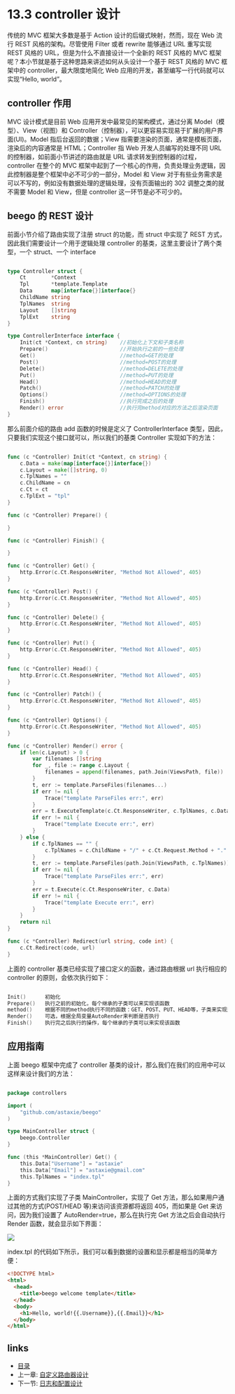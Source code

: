 <!-- {% raw %} -->

# 13.3 controller 设计

传统的 MVC 框架大多数是基于 Action 设计的后缀式映射，然而，现在 Web 流行 REST 风格的架构。尽管使用 Filter 或者 rewrite 能够通过 URL 重写实现 REST 风格的 URL，但是为什么不直接设计一个全新的 REST 风格的 MVC 框架呢？本小节就是基于这种思路来讲述如何从头设计一个基于 REST 风格的 MVC 框架中的 controller，最大限度地简化 Web 应用的开发，甚至编写一行代码就可以实现“Hello, world”。

## controller 作用

MVC 设计模式是目前 Web 应用开发中最常见的架构模式，通过分离 Model（模型）、View（视图）和 Controller（控制器），可以更容易实现易于扩展的用户界面(UI)。Model 指后台返回的数据；View 指需要渲染的页面，通常是模板页面，渲染后的内容通常是 HTML；Controller 指 Web 开发人员编写的处理不同 URL 的控制器，如前面小节讲述的路由就是 URL 请求转发到控制器的过程，controller 在整个的 MVC 框架中起到了一个核心的作用，负责处理业务逻辑，因此控制器是整个框架中必不可少的一部分，Model 和 View 对于有些业务需求是可以不写的，例如没有数据处理的逻辑处理，没有页面输出的 302 调整之类的就不需要 Model 和 View，但是 controller 这一环节是必不可少的。

## beego 的 REST 设计

前面小节介绍了路由实现了注册 struct 的功能，而 struct 中实现了 REST 方式，因此我们需要设计一个用于逻辑处理 controller 的基类，这里主要设计了两个类型，一个 struct、一个 interface

```Go

type Controller struct {
	Ct        *Context
	Tpl       *template.Template
	Data      map[interface{}]interface{}
	ChildName string
	TplNames  string
	Layout    []string
	TplExt    string
}

type ControllerInterface interface {
	Init(ct *Context, cn string)    //初始化上下文和子类名称
	Prepare()                       //开始执行之前的一些处理
	Get()                           //method=GET的处理
	Post()                          //method=POST的处理
	Delete()                        //method=DELETE的处理
	Put()                           //method=PUT的处理
	Head()                          //method=HEAD的处理
	Patch()                         //method=PATCH的处理
	Options()                       //method=OPTIONS的处理
	Finish()                        //执行完成之后的处理
	Render() error                  //执行完method对应的方法之后渲染页面
}
```

那么前面介绍的路由 add 函数的时候是定义了 ControllerInterface 类型，因此，只要我们实现这个接口就可以，所以我们的基类 Controller 实现如下的方法：

```Go

func (c *Controller) Init(ct *Context, cn string) {
	c.Data = make(map[interface{}]interface{})
	c.Layout = make([]string, 0)
	c.TplNames = ""
	c.ChildName = cn
	c.Ct = ct
	c.TplExt = "tpl"
}

func (c *Controller) Prepare() {

}

func (c *Controller) Finish() {

}

func (c *Controller) Get() {
	http.Error(c.Ct.ResponseWriter, "Method Not Allowed", 405)
}

func (c *Controller) Post() {
	http.Error(c.Ct.ResponseWriter, "Method Not Allowed", 405)
}

func (c *Controller) Delete() {
	http.Error(c.Ct.ResponseWriter, "Method Not Allowed", 405)
}

func (c *Controller) Put() {
	http.Error(c.Ct.ResponseWriter, "Method Not Allowed", 405)
}

func (c *Controller) Head() {
	http.Error(c.Ct.ResponseWriter, "Method Not Allowed", 405)
}

func (c *Controller) Patch() {
	http.Error(c.Ct.ResponseWriter, "Method Not Allowed", 405)
}

func (c *Controller) Options() {
	http.Error(c.Ct.ResponseWriter, "Method Not Allowed", 405)
}

func (c *Controller) Render() error {
	if len(c.Layout) > 0 {
		var filenames []string
		for _, file := range c.Layout {
			filenames = append(filenames, path.Join(ViewsPath, file))
		}
		t, err := template.ParseFiles(filenames...)
		if err != nil {
			Trace("template ParseFiles err:", err)
		}
		err = t.ExecuteTemplate(c.Ct.ResponseWriter, c.TplNames, c.Data)
		if err != nil {
			Trace("template Execute err:", err)
		}
	} else {
		if c.TplNames == "" {
			c.TplNames = c.ChildName + "/" + c.Ct.Request.Method + "." + c.TplExt
		}
		t, err := template.ParseFiles(path.Join(ViewsPath, c.TplNames))
		if err != nil {
			Trace("template ParseFiles err:", err)
		}
		err = t.Execute(c.Ct.ResponseWriter, c.Data)
		if err != nil {
			Trace("template Execute err:", err)
		}
	}
	return nil
}

func (c *Controller) Redirect(url string, code int) {
	c.Ct.Redirect(code, url)
}
```

上面的 controller 基类已经实现了接口定义的函数，通过路由根据 url 执行相应的 controller 的原则，会依次执行如下：

```Go

Init()      初始化
Prepare()   执行之前的初始化，每个继承的子类可以来实现该函数
method()    根据不同的method执行不同的函数：GET、POST、PUT、HEAD等，子类来实现这些函数，如果没实现，那么默认都是403
Render()    可选，根据全局变量AutoRender来判断是否执行
Finish()    执行完之后执行的操作，每个继承的子类可以来实现该函数
```

## 应用指南

上面 beego 框架中完成了 controller 基类的设计，那么我们在我们的应用中可以这样来设计我们的方法：

```Go

package controllers

import (
	"github.com/astaxie/beego"
)

type MainController struct {
	beego.Controller
}

func (this *MainController) Get() {
	this.Data["Username"] = "astaxie"
	this.Data["Email"] = "astaxie@gmail.com"
	this.TplNames = "index.tpl"
}
```

上面的方式我们实现了子类 MainController，实现了 Get 方法，那么如果用户通过其他的方式(POST/HEAD 等)来访问该资源都将返回 405，而如果是 Get 来访问，因为我们设置了 AutoRender=true，那么在执行完 Get 方法之后会自动执行 Render 函数，就会显示如下界面：

![](https://ngte-superbed.oss-cn-beijing.aliyuncs.com/uPic/images/13.4.beego.png?raw=true)

index.tpl 的代码如下所示，我们可以看到数据的设置和显示都是相当的简单方便：

```html
<!DOCTYPE html>
<html>
  <head>
    <title>beego welcome template</title>
  </head>
  <body>
    <h1>Hello, world!{{.Username}},{{.Email}}</h1>
  </body>
</html>
```

## links

- [目录](preface.md)
- 上一章: [自定义路由器设计](13.2.md)
- 下一节: [日志和配置设计](13.4.md)
<!-- {% endraw %} -->

